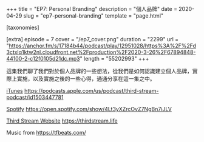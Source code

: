 +++
title = "EP7: Personal Branding"
description = "個人品牌"
date = 2020-04-29
slug = "ep7-personal-branding"
template = "page.html"

[taxonomies]

[extra]
episode = 7
cover = "/ep7_cover.png"
duration = "2299"
url = "https://anchor.fm/s/17184b44/podcast/play/12951028/https%3A%2F%2Fd3ctxlq1ktw2nl.cloudfront.net%2Fproduction%2F2020-3-26%2F67894848-44100-2-c12f0105d21dc.mp3"
length = "55202993"
+++

這集我們聊了我們對於個人品牌的一些想法，從我們是如何認識建立個人品牌，實際上實施，以及實施之後的一些心得，通通分享在這一集之中。

<!-- more -->

[iTunes](https://podcasts.apple.com/us/podcast/third-stream-podcast/id1503447781)
https://podcasts.apple.com/us/podcast/third-stream-podcast/id1503447781

[Spotify](https://open.spotify.com/show/4Lt3yXZrcOvZ7NgBn7iJLV)
https://open.spotify.com/show/4Lt3yXZrcOvZ7NgBn7iJLV

[Third Stream Website](https://thirdstream.life)
https://thirdstream.life

Music from https://tfbeats.com/
